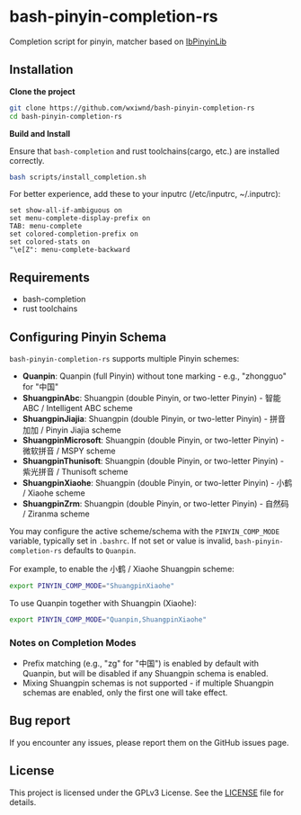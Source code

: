 # bash-pinyin-completion-rs
Completion script for pinyin, matcher based on [IbPinyinLib](https://github.com/Chaoses-Ib/IbPinyinLib)

## Installation
**Clone the project**
```bash
git clone https://github.com/wxiwnd/bash-pinyin-completion-rs
cd bash-pinyin-completion-rs
```

**Build and Install**

Ensure that `bash-completion` and rust toolchains(cargo, etc.) are installed correctly.

```bash
bash scripts/install_completion.sh
```

For better experience, add these to your inputrc (/etc/inputrc, ~/.inputrc):
```
set show-all-if-ambiguous on
set menu-complete-display-prefix on
TAB: menu-complete
set colored-completion-prefix on
set colored-stats on
"\e[Z": menu-complete-backward
```

## Requirements
- bash-completion
- rust toolchains

## Configuring Pinyin Schema

`bash-pinyin-completion-rs` supports multiple Pinyin schemes:

- **Quanpin**: Quanpin (full Pinyin) without tone marking - e.g., "zhongguo" for "中国"
- **ShuangpinAbc**: Shuangpin (double Pinyin, or two-letter Pinyin) - 智能 ABC / Intelligent ABC scheme
- **ShuangpinJiajia**: Shuangpin (double Pinyin, or two-letter Pinyin) - 拼音加加 / Pinyin Jiajia scheme
- **ShuangpinMicrosoft**: Shuangpin (double Pinyin, or two-letter Pinyin) - 微软拼音 / MSPY scheme
- **ShuangpinThunisoft**: Shuangpin (double Pinyin, or two-letter Pinyin) - 紫光拼音 / Thunisoft scheme
- **ShuangpinXiaohe**: Shuangpin (double Pinyin, or two-letter Pinyin) - 小鹤 / Xiaohe scheme
- **ShuangpinZrm**: Shuangpin (double Pinyin, or two-letter Pinyin) - 自然码 / Ziranma scheme

You may configure the active scheme/schema with the `PINYIN_COMP_MODE` variable,
typically set in `.bashrc`. If not set or value is invalid, `bash-pinyin-completion-rs`
defaults to `Quanpin`.

For example, to enable the 小鹤 / Xiaohe Shuangpin scheme:

```bash
export PINYIN_COMP_MODE="ShuangpinXiaohe"
```

To use Quanpin together with Shuangpin (Xiaohe):

```bash
export PINYIN_COMP_MODE="Quanpin,ShuangpinXiaohe"
```

### Notes on Completion Modes

- Prefix matching (e.g., "zg" for "中国") is enabled by default with Quanpin,
  but will be disabled if any Shuangpin schema is enabled.
- Mixing Shuangpin schemas is not supported -
  if multiple Shuangpin schemas are enabled, only the first one will take effect.

## Bug report
If you encounter any issues, please report them on the GitHub issues page.

## License
This project is licensed under the GPLv3 License. See the [LICENSE](./LICENSE) file for details.
